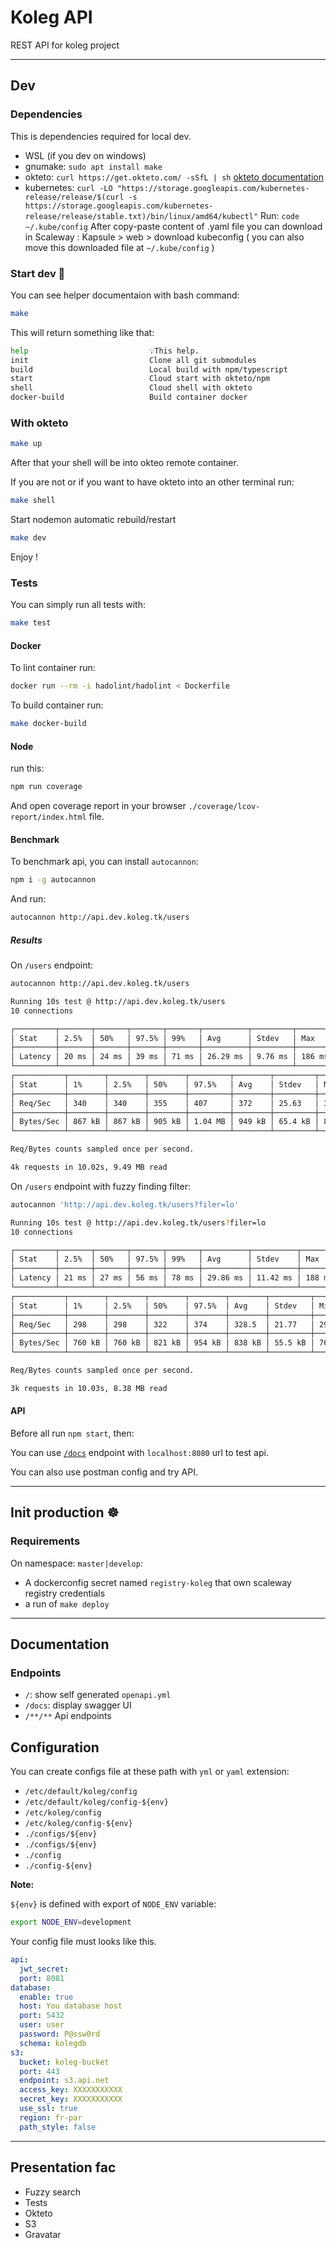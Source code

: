 # Koleg API

REST API for koleg project

---

## Dev
### Dependencies
This is dependencies required for local dev.


- WSL (if you dev on windows)
- gnumake: `sudo apt install make`
- okteto: `curl https://get.okteto.com/ -sSfL | sh` [okteto documentation](https://okteto.com/docs/getting-started/index.html)
- kubernetes: `curl -LO "https://storage.googleapis.com/kubernetes-release/release/$(curl -s https://storage.googleapis.com/kubernetes-release/release/stable.txt)/bin/linux/amd64/kubectl"`
    Run: `code ~/.kube/config` After copy-paste content of .yaml file you can download in Scaleway : Kapsule > web > download kubeconfig
    ( you can also move this downloaded file at `~/.kube/config` )

### Start dev 🚀
You can see helper documentaion with bash command:
```bash
make
```

This will return something like that:
```bash
help                           💡This help.
init                           Clone all git submodules
build                          Local build with npm/typescript
start                          Cloud start with okteto/npm
shell                          Cloud shell with okteto
docker-build                   Build container docker
```

### With okteto
```bash
make up
```

After that your shell will be into okteo remote container.

If you are not or if you want to have okteto into an other terminal run:
```bash
make shell
```

Start nodemon automatic rebuild/restart
```bash
make dev
```

Enjoy !


### Tests
You can simply run all tests with:
```bash
make test
```

#### Docker
To lint container run:
```bash
docker run --rm -i hadolint/hadolint < Dockerfile
```

To build container run:
```bash
make docker-build
```

#### Node
run this:
```bash
npm run coverage
```

And open coverage report in your browser `./coverage/lcov-report/index.html` file.

#### Benchmark
To benchmark api, you can install `autocannon`:
```bash
npm i -g autocannon
```

And run:
```bash
autocannon http://api.dev.koleg.tk/users
```

##### Results
On `/users` endpoint:
```bash
autocannon http://api.dev.koleg.tk/users

Running 10s test @ http://api.dev.koleg.tk/users
10 connections

┌─────────┬───────┬───────┬───────┬───────┬──────────┬─────────┬────────┐
│ Stat    │ 2.5%  │ 50%   │ 97.5% │ 99%   │ Avg      │ Stdev   │ Max    │
├─────────┼───────┼───────┼───────┼───────┼──────────┼─────────┼────────┤
│ Latency │ 20 ms │ 24 ms │ 39 ms │ 71 ms │ 26.29 ms │ 9.76 ms │ 186 ms │
└─────────┴───────┴───────┴───────┴───────┴──────────┴─────────┴────────┘
┌───────────┬────────┬────────┬────────┬─────────┬────────┬─────────┬────────┐
│ Stat      │ 1%     │ 2.5%   │ 50%    │ 97.5%   │ Avg    │ Stdev   │ Min    │
├───────────┼────────┼────────┼────────┼─────────┼────────┼─────────┼────────┤
│ Req/Sec   │ 340    │ 340    │ 355    │ 407     │ 372    │ 25.63   │ 340    │
├───────────┼────────┼────────┼────────┼─────────┼────────┼─────────┼────────┤
│ Bytes/Sec │ 867 kB │ 867 kB │ 905 kB │ 1.04 MB │ 949 kB │ 65.4 kB │ 867 kB │
└───────────┴────────┴────────┴────────┴─────────┴────────┴─────────┴────────┘

Req/Bytes counts sampled once per second.

4k requests in 10.02s, 9.49 MB read
```

On `/users` endpoint with fuzzy finding filter:
```bash
autocannon 'http://api.dev.koleg.tk/users?filer=lo'

Running 10s test @ http://api.dev.koleg.tk/users?filer=lo
10 connections

┌─────────┬───────┬───────┬───────┬───────┬──────────┬──────────┬────────┐
│ Stat    │ 2.5%  │ 50%   │ 97.5% │ 99%   │ Avg      │ Stdev    │ Max    │
├─────────┼───────┼───────┼───────┼───────┼──────────┼──────────┼────────┤
│ Latency │ 21 ms │ 27 ms │ 56 ms │ 78 ms │ 29.86 ms │ 11.42 ms │ 188 ms │
└─────────┴───────┴───────┴───────┴───────┴──────────┴──────────┴────────┘
┌───────────┬────────┬────────┬────────┬────────┬────────┬─────────┬────────┐
│ Stat      │ 1%     │ 2.5%   │ 50%    │ 97.5%  │ Avg    │ Stdev   │ Min    │
├───────────┼────────┼────────┼────────┼────────┼────────┼─────────┼────────┤
│ Req/Sec   │ 298    │ 298    │ 322    │ 374    │ 328.5  │ 21.77   │ 298    │
├───────────┼────────┼────────┼────────┼────────┼────────┼─────────┼────────┤
│ Bytes/Sec │ 760 kB │ 760 kB │ 821 kB │ 954 kB │ 838 kB │ 55.5 kB │ 760 kB │
└───────────┴────────┴────────┴────────┴────────┴────────┴─────────┴────────┘

Req/Bytes counts sampled once per second.

3k requests in 10.03s, 8.38 MB read
```

#### API
Before all run `npm start`, then:

You can use [`/docs`](http://localhost:8080/docs) endpoint with `localhost:8080` url to test api.

You can also use postman config and try API.

---

## Init production ☸️

### Requirements
On namespace: `master|develop`:
- A dockerconfig secret named `registry-koleg` that own scaleway registry credentials
- a run of `make deploy`

---

## Documentation
### Endpoints
- `/`: show self generated `openapi.yml`
- `/docs`: display swagger UI
- `/**/**` Api endpoints

## Configuration
You can create configs file at these path with `yml` or `yaml` extension:
- `/etc/default/koleg/config`
- `/etc/default/koleg/config-${env}`
- `/etc/koleg/config`
- `/etc/koleg/config-${env}`
- `./configs/${env}`
- `./configs/${env}`
- `./config`
- `./config-${env}`

**Note:**

`${env}` is defined with export of `NODE_ENV` variable:
```bash
export NODE_ENV=development
```

Your config file must looks like this.
```yaml
api:
  jwt_secret:
  port: 8081
database:
  enable: true
  host: You database host
  port: 5432
  user: user
  password: P@ssw0rd
  schema: kolegdb
s3:
  bucket: koleg-bucket
  port: 443
  endpoint: s3.api.net
  access_key: XXXXXXXXXXX
  secret_key: XXXXXXXXXXX
  use_ssl: true
  region: fr-par
  path_style: false
```

---

## Presentation fac
- Fuzzy search
- Tests
- Okteto
- S3
- Gravatar


